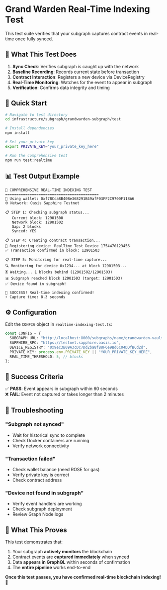 # Grand Warden Real-Time Indexing Test

This test suite verifies that your subgraph captures contract events in real-time once fully synced.

## 🎯 What This Test Does

1. **Sync Check**: Verifies subgraph is caught up with the network
2. **Baseline Recording**: Records current state before transaction
3. **Contract Interaction**: Registers a new device via DeviceRegistry
4. **Real-Time Monitoring**: Watches for the event to appear in subgraph
5. **Verification**: Confirms data integrity and timing

## 🚀 Quick Start

```bash
# Navigate to test directory
cd infrastructure/subgraph/grandwarden-subgraph/test

# Install dependencies
npm install

# Set your private key
export PRIVATE_KEY="your_private_key_here"

# Run the comprehensive test
npm run test:realtime
```

## 📊 Test Output Example

```
🚀 COMPREHENSIVE REAL-TIME INDEXING TEST
==========================================
👤 Using wallet: 0xf7BCca8B40Be368291B49afF03FF2C9700F118A6
🌐 Network: Oasis Sapphire Testnet

📋 STEP 1: Checking subgraph status...
   Current block: 12901500
   Network block: 12901502
   Gap: 2 blocks
   Synced: YES

📋 STEP 4: Creating contract transaction...
📱 Registering device: RealTime Test Device 1754470123456
✅ Transaction confirmed in block: 12901503

📋 STEP 5: Monitoring for real-time capture...
🔍 Monitoring for device 0x1234... at block 12901503...
⏳ Waiting... 1 blocks behind (12901502/12901503)
📊 Subgraph reached block 12901503 (target: 12901503)
✅ Device found in subgraph!

🎉 SUCCESS! Real-time indexing confirmed!
⚡ Capture time: 8.3 seconds
```

## ⚙️ Configuration

Edit the `CONFIG` object in `realtime-indexing-test.ts`:

```typescript
const CONFIG = {
  SUBGRAPH_URL: "http://localhost:8000/subgraphs/name/grandwarden-vault",
  SAPPHIRE_RPC: "https://testnet.sapphire.oasis.io",
  DEVICE_REGISTRY: "0x9ec3B09A3cDc7Dd2ba8fB8F6e9Bd6C04DDfBCd2d",
  PRIVATE_KEY: process.env.PRIVATE_KEY || "YOUR_PRIVATE_KEY_HERE",
  REAL_TIME_THRESHOLD: 5, // blocks
};
```

## 🎯 Success Criteria

✅ **PASS**: Event appears in subgraph within 60 seconds  
❌ **FAIL**: Event not captured or takes longer than 2 minutes

## 🔧 Troubleshooting

### "Subgraph not synced"

- Wait for historical sync to complete
- Check Docker containers are running
- Verify network connectivity

### "Transaction failed"

- Check wallet balance (need ROSE for gas)
- Verify private key is correct
- Check contract address

### "Device not found in subgraph"

- Verify event handlers are working
- Check subgraph deployment
- Review Graph Node logs

## 📝 What This Proves

This test demonstrates that:

1. Your subgraph **actively monitors** the blockchain
2. Contract events are **captured immediately** when synced
3. Data **appears in GraphQL** within seconds of confirmation
4. The **entire pipeline** works end-to-end

**Once this test passes, you have confirmed real-time blockchain indexing! 🎉**
